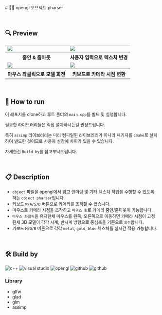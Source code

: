 ﻿﻿# 👨‍💻 opengl 오브젝트 pharser

<br/>

## 🔍 Preview

<table>
  <tr>
    <td>
      <image src="https://github.com/banma1234/ks_opengl/assets/77619465/0a8d1f8a-a2ca-416c-ac69-e76b0853e966"/>
    </td>
        <td>
      <image src="https://github.com/banma1234/ks_opengl/assets/77619465/42cef3c9-89a9-4433-b638-c3d7980c8695"/>
    </td>
  </tr>
  <tr>
    <th>줌인 & 줌아웃</th>
    <th>사용자 입력으로 텍스처 변경</th>
  </tr>
    <tr>
    <td>
      <image src="https://github.com/banma1234/ks_opengl/assets/77619465/bd92cc20-64db-4b8c-bd57-bb581ac6efa3"/>
    </td>
      <td>
        <image src="https://github.com/banma1234/myBlog-migration/assets/77619465/f50f855b-2a30-45a4-a433-d2bce4045981"/>
      </td>
  </tr>
  <tr>
    <th>마우스 좌클릭으로 모델 회전</th>
    <th>키보드로 카메라 시점 변환</th>
  </tr>
    </tr>
</table>

<br/>

## 🚀 How to run

이 레포지를 clone하고 루트 폴더의 `main.cpp`를 빌드 및 실행합니다.

필요한 라이브러리들은 직접 설치하시는걸 권장드립니다.

특히 `assimp` 라이브러리는 미리 컴파일된 라이브러리가 아니라 패키지를 `cmake`로 설치하여 빌드한 것이므로 사용자 설정에 차이가 있을 수 있습니다.

자세한건 `Build by`를 참고부탁드립니다.

<br/>

## 📋 Description

- `object` 파일을 opengl에서 읽고 렌더링 및 기타 텍스처 작업을 수행할 수 있도록 하는 `object pharser`입니다.
- 키보드 `W/A/S/D` 버튼으로 카메라를 조작할 수 있습니다.
- 마우스로 카메라 시점을 조작하고 `마우스 휠`로 카메라 줌인/줌아웃이 가능합니다.
- `마우스 좌클릭`을 유지한채 마우스를 왼쪽, 오른쪽으로 이동하면 카메라 시점이 고정된채 3D 모델이 각각 시계, 반시계 방향으로 중심축을 기준으로 `회전`합니다.
- 키보드 `M/G/B` 버튼으로 각각 `metal`, `gold`, `blue` 텍스처를 실시간 적용 가능합니다.

<br/>

## 🛠️ Build by

  ![c++](https://img.shields.io/badge/c++-444444?style=for-the-badge&logo=c)
  ![visual studio](https://img.shields.io/badge/visual_studio-444444?style=for-the-badge&logo=visualstudio)
  ![opengl](https://img.shields.io/badge/opengl-444444?style=for-the-badge&logo=opengl)
  ![github](https://img.shields.io/badge/cmake-444444?style=for-the-badge&logo=cmake)
  ![github](https://img.shields.io/badge/github-444444?style=for-the-badge&logo=github)

### Library
- glfw
- glad
- glm
- assimp

